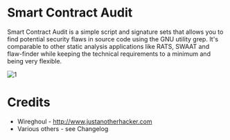 Smart Contract Audit
===============================================================================
Smart Contract Audit is a simple script and signature sets that allows you to find potential 
security flaws in source code using the GNU utility grep. It's comparable to 
other static analysis applications like RATS, SWAAT and flaw-finder while 
keeping the technical requirements to a minimum and being very flexible.

![1](https://raw.githubusercontent.com/kirk33/Smart-Contract-Audit/master/smart.jpg)


Credits
===============================================================================
  * Wireghoul - http://www.justanotherhacker.com
  * Various others - see Changelog
